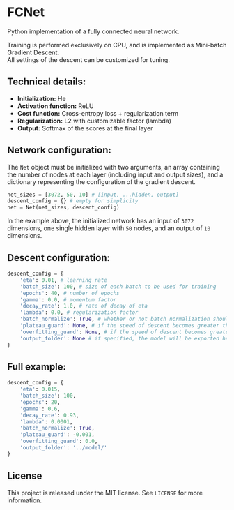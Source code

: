 # FCNet
Python implementation of a fully connected neural network.

Training is performed exclusively on CPU, and is implemented as Mini-batch Gradient Descent.\
All settings of the descent can be customized for tuning.

## Technical details:
- **Initialization:** He
- **Activation function:** ReLU
- **Cost function:** Cross-entropy loss + regularization term
- **Regularization:** L2 with customizable factor (lambda)
- **Output:** Softmax of the scores at the final layer

## Network configuration:
The `Net` object must be initialized with two arguments, an array containing the number of nodes at each layer (including input and output sizes), and a dictionary representing the configuration of the gradient descent.
```Python
net_sizes = [3072, 50, 10] # [input, ...hidden, output]
descent_config = {} # empty for simplicity
net = Net(net_sizes, descent_config)
```
In the example above, the initialized network has an input of `3072` dimensions, one single hidden layer with `50` nodes, and an output of `10` dimensions.

## Descent configuration:
```Python
descent_config = {
    'eta': 0.01, # learning rate
    'batch_size': 100, # size of each batch to be used for training
    'epochs': 40, # number of epochs
    'gamma': 0.0, # momentum factor
    'decay_rate': 1.0, # rate of decay of eta
    'lambda': 0.0, # regularization factor
    'batch_normalize': True, # whether or not batch normalization should be used
    'plateau_guard': None, # if the speed of descent becomes greater than this value, eta is divided by 10.0
    'overfitting_guard': None, # if the speed of descent becomes greater than this value, training is aborted
    'output_folder': None # if specified, the model will be exported here after each epoch 
}
```

## Full example:
```Python
descent_config = {
    'eta': 0.015,
    'batch_size': 100,
    'epochs': 20,
    'gamma': 0.6,
    'decay_rate': 0.93,
    'lambda': 0.0001,
    'batch_normalize': True,
    'plateau_guard': -0.001,
    'overfitting_guard': 0.0,
    'output_folder': '../model/'
}
```


## License
This project is released under the MIT license. See `LICENSE` for more information.
